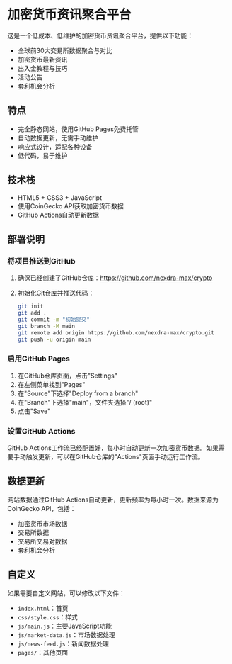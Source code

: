 # 加密货币资讯聚合平台

这是一个低成本、低维护的加密货币资讯聚合平台，提供以下功能：

- 全球前30大交易所数据聚合与对比
- 加密货币最新资讯
- 出入金教程与技巧
- 活动公告
- 套利机会分析

## 特点

- 完全静态网站，使用GitHub Pages免费托管
- 自动数据更新，无需手动维护
- 响应式设计，适配各种设备
- 低代码，易于维护

## 技术栈

- HTML5 + CSS3 + JavaScript
- 使用CoinGecko API获取加密货币数据
- GitHub Actions自动更新数据

## 部署说明

### 将项目推送到GitHub

1. 确保已经创建了GitHub仓库：https://github.com/nexdra-max/crypto

2. 初始化Git仓库并推送代码：
   ```bash
   git init
   git add .
   git commit -m "初始提交"
   git branch -M main
   git remote add origin https://github.com/nexdra-max/crypto.git
   git push -u origin main
   ```

### 启用GitHub Pages

1. 在GitHub仓库页面，点击"Settings"
2. 在左侧菜单找到"Pages"
3. 在"Source"下选择"Deploy from a branch"
4. 在"Branch"下选择"main"，文件夹选择"/ (root)"
5. 点击"Save"

### 设置GitHub Actions

GitHub Actions工作流已经配置好，每小时自动更新一次加密货币数据。如果需要手动触发更新，可以在GitHub仓库的"Actions"页面手动运行工作流。

## 数据更新

网站数据通过GitHub Actions自动更新，更新频率为每小时一次。数据来源为CoinGecko API，包括：

- 加密货币市场数据
- 交易所数据
- 交易所交易对数据
- 套利机会分析

## 自定义

如果需要自定义网站，可以修改以下文件：

- `index.html`：首页
- `css/style.css`：样式
- `js/main.js`：主要JavaScript功能
- `js/market-data.js`：市场数据处理
- `js/news-feed.js`：新闻数据处理
- `pages/`：其他页面